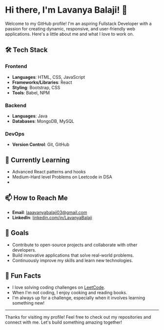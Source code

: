 # Hi there, I'm Lavanya Balaji! 👋

Welcome to my GitHub profile! I'm an aspiring Fullstack Developer with a passion for creating dynamic, responsive, and user-friendly web applications. Here's a little about me and what I love to work on.

## 🛠️ Tech Stack

### Frontend
- **Languages**: HTML, CSS, JavaScript
- **Frameworks/Libraries**: React
- **Styling**: Bootstrap,  CSS
- **Tools**:  Babel, NPM

### Backend
- **Languages**:  Java
- **Databases**: MongoDB, MySQL

### DevOps
- **Version Control**: Git, GitHub


## 🌱 Currently Learning
- Advanced React patterns and hooks
- Medium-Hard level Problems on Leetcode in DSA
- 
## 📫 How to Reach Me
- **Email**: [laaavanyabalaji03@gmail.com](laaavanyabalaji03@gmail.com)
- **LinkedIn**: [linkedin.com/in/LavanyaBalaji](https://www.linkedin.com/in/lavanya-balaji-a65180312/)

## 🚀 Goals
- Contribute to open-source projects and collaborate with other developers.
- Build innovative applications that solve real-world problems.
- Continuously improve my skills and learn new technologies.

## 🎯 Fun Facts
- I love solving coding challenges on [LeetCode](https://leetcode.com/LaaavanyaBalaji).
- When I'm not coding, I enjoy cooking and reading books.
- I'm always up for a challenge, especially when it involves learning something new!

---

Thanks for visiting my profile! Feel free to check out my repositories and connect with me. Let's build something amazing together!
